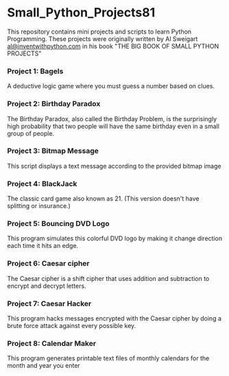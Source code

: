 # Small_Python_Projects81
 This repository contains mini projects and scripts to learn Python Programming.
 These projects were originally written by Al Sweigart al@inventwithpython.com 
 in his book "THE BIG BOOK OF SMALL PYTHON PROJECTS"

### Project 1: Bagels
 A deductive logic game where you must guess a number based on clues.

### Project 2: Birthday Paradox
 The Birthday Paradox, also called the
 Birthday Problem, is the surprisingly high
 probability that two people will have the
 same birthday even in a small group of people.

 

### Project 3: Bitmap Message
 This script displays a text message according to the provided bitmap image

 
### Project 4: BlackJack
 The classic card game also known as 21. (This version doesn't have splitting or insurance.)

 
### Project 5: Bouncing DVD Logo
 This program simulates this colorful DVD logo by making it
 change direction each time it hits an edge.

### Project 6: Caesar cipher
 The Caesar cipher is a shift cipher that uses addition and subtraction 
 to encrypt and decrypt letters.

### Project 7: Caesar Hacker
 This program hacks messages encrypted with the Caesar cipher by doing 
 a brute force attack against every possible key.

 
### Project 8: Calendar Maker
 This program generates printable text files of monthly calendars for the month 
 and year you enter

